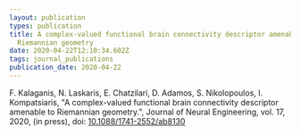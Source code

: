 ```yaml
---
layout: publication
types: publication
title: A complex-valued functional brain connectivity descriptor amenable to
  Riemannian geometry
date: 2020-04-22T12:10:34.602Z
tags: journal_publications
publication_date: 2020-04-22
---
```

F. Kalaganis, N. Laskaris, E. Chatzilari, D. Adamos, S. Nikolopoulos, I. Kompatsiaris, "A complex-valued functional brain connectivity descriptor amenable to Riemannian geometry.", Journal of Neural Engineering, vol. 17, 2020, (in press), doi: [10.1088/1741-2552/ab8130](https://iopscience.iop.org/article/10.1088/1741-2552/ab8130)